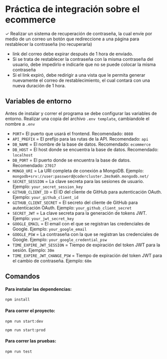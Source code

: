 # Práctica de integración sobre el ecommerce

✓ Realizar un sistema de recuperación de
contraseña, la cual envíe por medio de un
correo un botón que redireccione a una página
para restablecer la contraseña (no
recuperarla)
- link del correo debe expirar después de 1 hora de enviado.
- Si se trata de restablecer la contraseña
con la misma contraseña del usuario,
debe impedirlo e indicarle que no se
puede colocar la misma contraseña
- Si el link expiró, debe redirigir a una vista
que le permita generar nuevamente el
correo de restablecimiento, el cual
contará con una nueva duración de 1
hora.

## Variables de entorno
Antes de instalar y correr el programa se debe configurar las variables de entorno.
Realizar una copia del archivo `.env template`, cambiandole el nombre a `.env`
- `PORT`= El puerto que usará el frontend. Recomendado: `8080`
- `API_PREFIX` = El prefijo para las rutas de la API. Recomendado: `api`
- `DB_NAME` = El nombre de la base de datos. Recomendado: `ecommerce`
- `DB_HOST` = El host donde se encuentra la base de datos. Recomendado: `localhost`
- `DB_PORT` = El puerto donde se encuentra la base de datos. Recomendado: `27017`
- `MONGO_URI` = La URI completa de conexión a MongoDB. Ejemplo: `mongodb+srv://user:password@codercluster.2ms9a6h.mongodb.net/`
- `SECRET_SESSION` = La clave secreta para las sesiones de usuario. Ejemplo: `your_secret_session_key`
- `GITHUB_CLIENT_ID` = El ID del cliente de GitHub para autenticación OAuth. Ejemplo: `your_github_client_id`
- `GITHUB_CLIENT_SECRET` = El secreto del cliente de GitHub para autenticación OAuth. Ejemplo: `your_github_client_secret`
- `SECRET_JWT` = La clave secreta para la generación de tokens JWT. Ejemplo: `your_jwt_secret_key`
- `GOOGLE_EMAIL` = El email con el que se registran las credenciales de Google. Ejemplo: `your_google_email`
- `GOOGLE_PSW` = La contraseña con la que se registran las credenciales de Google. Ejemplo: `your_google_credential_psw`
- `TIME_EXPIRE_JWT_SESSION` = Tiempo de expiración del token JWT para la sesión. Ejemplo: `30m`
- `TIME_EXPIRE_JWT_CHANGE_PSW` = Tiempo de expiración del token JWT para el cambio de contraseña. Ejemplo: `60m`


## Comandos
#### Para instalar las dependencias:
```
npm install
```

#### Para correr el proyecto:
```
npm run start:dev
```
```
npm run start:prod
```

#### Para correr las pruebas:
```
npm run test
```
